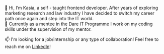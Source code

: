 👋   Hi, I’m Kasia, a self - taught frontend developer. After years of exploring marketing research and law industry I have decided to switch my career path once again and step into the IT world.  
🌱 Currently as a mentee in the Dare IT Programme I work on my coding skills under the supervision of my mentor.  
<!-- 👀 I’m interested in --->
 📫 I'm looking for a job/internship or any type of collaboration! Feel free to reach me on <a href="https://www.linkedin.com/in/katarzynasiemionczyk/">LinkedIn</a>!

<!---
pizgo/pizgo is a ✨ special ✨ repository because its `README.md` (this file) appears on your GitHub profile.
You can click the Preview link to take a look at your changes.
--->
